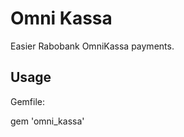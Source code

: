Omni Kassa
==========

Easier Rabobank OmniKassa payments.

Usage
-----

Gemfile:

  gem 'omni_kassa'

